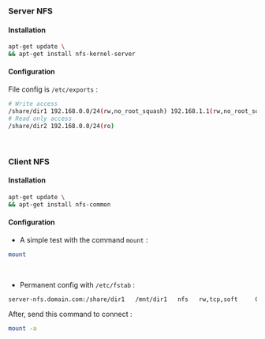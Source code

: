 ### Server NFS

#### Installation
```bash
apt-get update \
&& apt-get install nfs-kernel-server
```

#### Configuration
File config is <code>/etc/exports</code> :
```bash
# Write access
/share/dir1 192.168.0.0/24(rw,no_root_squash) 192.168.1.1(rw,no_root_squash)
# Read only access
/share/dir2 192.168.0.0/24(ro)
```
<br/>

### Client NFS

#### Installation
```bash
apt-get update \
&& apt-get install nfs-common
```

#### Configuration
* A simple test with the command <code>mount</code> :
```bash
mount 
```
<br/>

* Permanent config with <code>/etc/fstab</code> :
```bash
server-nfs.domain.com:/share/dir1   /mnt/dir1   nfs   rw,tcp,soft     0       0
```
After, send this command to connect :
```bash
mount -a
```
